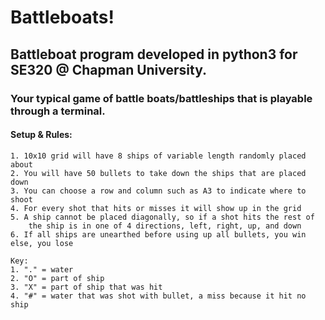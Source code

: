 # Battleboats!
## Battleboat program developed in python3 for SE320 @ Chapman University.
### Your typical game of battle boats/battleships that is playable through a terminal. 
#### Setup & Rules: 
    1. 10x10 grid will have 8 ships of variable length randomly placed about
    2. You will have 50 bullets to take down the ships that are placed down
    3. You can choose a row and column such as A3 to indicate where to shoot
    4. For every shot that hits or misses it will show up in the grid
    5. A ship cannot be placed diagonally, so if a shot hits the rest of
        the ship is in one of 4 directions, left, right, up, and down
    6. If all ships are unearthed before using up all bullets, you win else, you lose

    Key:
    1. "." = water
    2. "O" = part of ship
    3. "X" = part of ship that was hit
    4. "#" = water that was shot with bullet, a miss because it hit no ship
